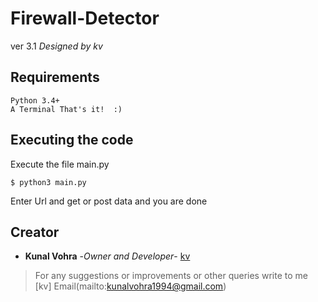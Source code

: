 # Firewall-Detector
ver 3.1  *Designed by kv*


## Requirements
    Python 3.4+
    A Terminal That's it!  :)
    
    
## Executing the code
Execute the file main.py

```
$ python3 main.py
```
Enter Url and get or post data and you are done

 
## Creator
* **Kunal Vohra** -*Owner and Developer*- [kv](https://github.com/kunalvohra94)
> For any suggestions or improvements or other queries write to me [kv] Email(mailto:kunalvohra1994@gmail.com)
